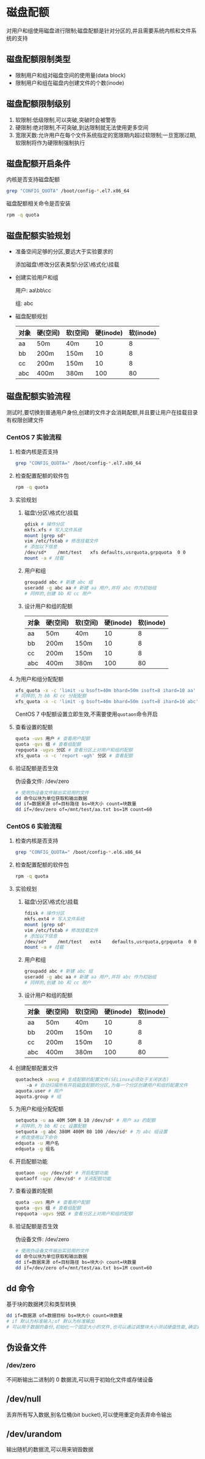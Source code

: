# 磁盘配额

对用户和组使用磁盘进行限制;磁盘配额是针对分区的,并且需要系统内核和文件系统的支持

## 磁盘配额限制类型

* 限制用户和组对磁盘空间的使用量(data block)
* 限制用户和组在磁盘内创建文件的个数(inode)

## 磁盘配额限制级别

1. 软限制:低级限制,可以突破,突破时会被警告
2. 硬限制:绝对限制,不可突破,到达限制就无法使用更多空间
3. 宽限天数:允许用户在每个文件系统指定的宽限期内超过软限制;一旦宽限过期,软限制将作为硬限制强制执行

## 磁盘配额开启条件

内核是否支持磁盘配额

```bash
grep "CONFIG_QUOTA" /boot/config-*.el7.x86_64
```

磁盘配额相关命令是否安装

```bash
rpm -q quota
```

## 磁盘配额实验规划

* 准备空间足够的分区,要远大于实验要求的

    添加磁盘\修改分区表类型\分区\格式化\挂载

* 创建实验用户和组

    用户: aa\bb\cc

    组: abc

* 磁盘配额规划

    | 对象 | 硬(空间) | 软(空间) | 硬(inode) | 软(inode) |
    | ---- | -------- | -------- | --------- | --------- |
    | aa   | 50m      | 40m      | 10        | 8         |
    | bb   | 200m     | 150m     | 10        | 8         |
    | cc   | 200m     | 150m     | 10        | 8         |
    | abc  | 400m     | 380m     | 100       | 80        |

## 磁盘配额实验流程

测试时,要切换到普通用户身份,创建的文件才会消耗配额,并且要让用户在挂载目录有权限创建文件

### CentOS 7 实验流程

1. 检查内核是否支持

    ```bash
    grep "CONFIG_QUOTA=" /boot/config-*.el7.x86_64
    ```

2. 检查配置配额的软件包

    ```bash
    rpm -q quota
    ```

3. 实验规划

    1. 磁盘\分区\格式化\挂载

        ```bash
        gdisk # 操作分区
        mkfs.xfs # 写入文件系统
        mount |grep sd*
        vim /etc/fstab # 修改挂载文件
        # 添加以下信息
        /dev/sd*    /mnt/test   xfs defaults,usrquota,grpquota  0 0
        mount -a # 挂载
        ```

    2. 用户和组

        ```bash
        groupadd abc # 新建 abc 组
        useradd -g abc aa # 新建 aa 用户,并将 abc 作为初始组
        # 同样的,创建 bb 和 cc 用户
        ```

    3. 设计用户和组的配额

        | 对象 | 硬(空间) | 软(空间) | 硬(inode) | 软(inode) |
        | ---- | -------- | -------- | --------- | --------- |
        | aa   | 50m      | 40m      | 10        | 8         |
        | bb   | 200m     | 150m     | 10        | 8         |
        | cc   | 200m     | 150m     | 10        | 8         |
        | abc  | 400m     | 380m     | 100       | 80        |

4. 为用户和组分配配额

    ```bash
    xfs_quota -x -c 'limit -u bsoft=40m bhard=50m isoft=8 ihard=10 aa' /mnt/test # 为用户分配配额
    # 同样的,为 bb 和 cc 分配配额
    xfs_quota -x -c 'limit -g bsoft=40m bhard=50m isoft=8 ihard=10 abc' /mnt/test # 为用户组分配配额
    ```

    CentOS 7 中配额设置立即生效,不需要使用`quotaon`命令开启

5. 查看设置的配额

    ```bash
    quota -uvs 用户 # 查看用户配额
    quota -gvs 组 # 查看组配额
    repquota -ugvs 分区 # 查看分区上对用户和组的配额
    xfs_quota -x -c 'report -ugh' 分区 # 查看配额
    ```

6. 验证配额是否生效

    伪设备文件: /dev/zero

    ```bash
    # 使用伪设备文件输出实验用的文件
    dd 命令以块为单位获取和输出数据
    dd if=数据来源 of=目标路径 bs=块大小 count=块数量
    dd if=/dev/zero of=/mnt/test/aa.txt bs=1M count=60
    ```

### CentOS 6 实验流程

1. 检查内核是否支持

    ```bash
    grep "CONFIG_QUOTA=" /boot/config-*.el6.x86_64
    ```

2. 检查配置配额的软件包

    ```bash
    rpm -q quota
    ```

3. 实验规划

    1. 磁盘\分区\格式化\挂载

        ```bash
        fdisk # 操作分区
        mkfs.ext4 # 写入文件系统
        mount |grep sd*
        vim /etc/fstab # 修改挂载文件
        # 添加以下信息
        /dev/sd*    /mnt/test   ext4    defaults,usrquota,grpquota  0 0
        mount -a # 挂载
        ```

    2. 用户和组

        ```bash
        groupadd abc # 新建 abc 组
        useradd -g abc aa # 新建 aa 用户,并将 abc 作为初始组
        # 同样的,创建 bb 和 cc 用户
        ```

    3. 设计用户和组的配额

        | 对象 | 硬(空间) | 软(空间) | 硬(inode) | 软(inode) |
        | ---- | -------- | -------- | --------- | --------- |
        | aa   | 50m      | 40m      | 10        | 8         |
        | bb   | 200m     | 150m     | 10        | 8         |
        | cc   | 200m     | 150m     | 10        | 8         |
        | abc  | 400m     | 380m     | 100       | 80        |

4. 创建配额配置文件

    ```bash
    quotacheck -avug # 生成配额的配置文件(SELinux必须处于关闭状态)
        -a # 自动扫描所有开启磁盘配额的分区,为每一个分区创建用户和组的配置文件
    aquota.user # 用户
    aquota.group # 组
    ```

5. 为用户和组分配配额

    ```bash
    setquota -u aa 40M 50M 8 10 /dev/sd* # 用户 aa 的配额
    # 同样的,为 bb 和 cc 设置配额
    setquota -g abc 380M 400M 80 100 /dev/sd* # 为 abc 组设置
    # 修改使用以下命令
    edquota -u 用户名
    edquota -g 组名
    ```

6. 开启配额功能

    ```bash
    quotaon -ugv /dev/sd* # 开启配额功能
    quotaoff -ugv /dev/sd* # 关闭配额功能
    ```

7. 查看设置的配额

    ```bash
    quota -uvs 用户 # 查看用户配额
    quota -gvs 组 # 查看组配额
    repquota -ugvs 分区 # 查看分区上对用户和组的配额
    ```

8. 验证配额是否生效

    伪设备文件: /dev/zero

    ```bash
    # 使用伪设备文件输出实验用的文件
    dd 命令以块为单位获取和输出数据
    dd if=数据来源 of=目标路径 bs=块大小 count=块数量
    dd if=/dev/zero of=/mnt/test/aa.txt bs=1M count=60
    ```

## dd 命令

基于块的数据拷贝和类型转换

```bash
dd if=数据源 of=数据目标 bs=块大小 count=块数量
# if 默认为标准输入;of 默认为标准输出
# 可以用于数据的备份,初始化一个固定大小的文件,也可以通过调整块大小测试硬盘性能,确定最佳块大小
```

## 伪设备文件

### /dev/zero

不间断输出二进制的 0 数据流,可以用于初始化文件或存储设备

## /dev/null

丢弃所有写入数据,别名位桶(bit bucket),可以使用重定向丢弃命令输出

## /dev/urandom

输出随机的数据流,可以用来销毁数据
